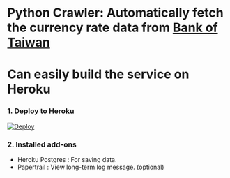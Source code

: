 Python Crawler: Automatically fetch the currency rate data from [Bank of Taiwan](http://rate.bot.com.tw/xrt?Lang=zh-TW)
==============


Can easily build the service on Heroku
==============

### 1. Deploy to Heroku
[![Deploy](https://www.herokucdn.com/deploy/button.svg)](https://heroku.com/deploy)

### 2. Installed add-ons
- Heroku Postgres : For saving data.
- Papertrail : View long-term log message. (optional)
